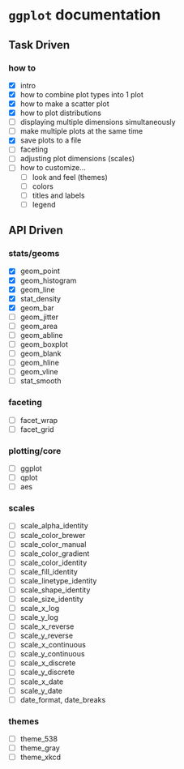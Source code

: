 # `ggplot` documentation
## Task Driven
### how to
- [x] intro
- [x] how to combine plot types into 1 plot
- [x] how to make a scatter plot
- [x] how to plot distributions
- [ ] displaying multiple dimensions simultaneously
- [ ] make multiple plots at the same time
- [x] save plots to a file
- [ ] faceting
- [ ] adjusting plot dimensions (scales)
- [ ] how to customize...
  - [ ] look and feel (themes)
  - [ ] colors
  - [ ] titles and labels
  - [ ] legend

## API Driven
### stats/geoms
- [x] geom_point
- [x] geom_histogram
- [x] geom_line
- [x] stat_density
- [x] geom_bar
- [ ] geom_jitter
- [ ] geom_area
- [ ] geom_abline
- [ ] geom_boxplot
- [ ] geom_blank
- [ ] geom_hline
- [ ] geom_vline
- [ ] stat_smooth

### faceting
- [ ] facet_wrap
- [ ] facet_grid

### plotting/core
- [ ] ggplot
- [ ] qplot
- [ ] aes

### scales
- [ ] scale_alpha_identity
- [ ] scale_color_brewer
- [ ] scale_color_manual
- [ ] scale_color_gradient
- [ ] scale_color_identity
- [ ] scale_fill_identity
- [ ] scale_linetype_identity
- [ ] scale_shape_identity
- [ ] scale_size_identity
- [ ] scale_x_log
- [ ] scale_y_log
- [ ] scale_x_reverse
- [ ] scale_y_reverse
- [ ] scale_x_continuous
- [ ] scale_y_continuous
- [ ] scale_x_discrete
- [ ] scale_y_discrete
- [ ] scale_x_date
- [ ] scale_y_date
- [ ] date_format, date_breaks

### themes
- [ ] theme_538
- [ ] theme_gray
- [ ] theme_xkcd
